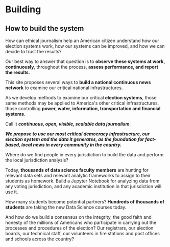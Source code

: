 # Building

## How to build the system

How can ethical journalism help an American citizen understand how our election systems work, how our systems can be improved, and how we can decide to trust the results?

Our best way to answer that question is to **observe these systems at work, continuously**, throughout the process, **assess performance, and report the results**.

This site proposes several ways to **build a national continuous news network** to examine our critical national infrastructures.

As we develop methods to examine our critical **election systems**, those same methods may be applied to America's other critical infrastructures, those controlling **power, water, information, transportation and financial systems**.

Call it **_continuous, open, visible, scalable data journalism_**.

**_We propose to use our most critical democracy infrastructure, our election system and the data it generates, as the foundation for fact-based, local news in every community in the country._**

Where do we find people in every jurisdiction to build the data and perform the local jurisdiction analysis?

Today, **thousands of data science faculty members** are hunting for relevant data sets and relevant analytic frameworks to assign to their students as homework.  Build a Jupyter Notebook for analyzing data from any voting jurisdiction, and any academic institution in that jurisdiction will use it.

How many students become potential partners? **Hundreds of thousands of students** are taking the new Data Science courses today.


And how do we build a consensus on the integrity, the good faith and honesty of the millions of Americans who participate in carrying out the processes and procedures of the election?  Our registrars, our election boards, our technical staff, our volunteers in fire stations and post offices and schools across the country?
